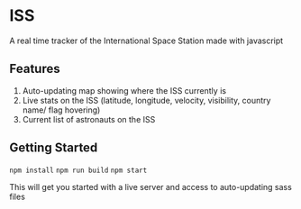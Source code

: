 # ISS
A real time tracker of the International Space Station made with javascript

## Features
1. Auto-updating map showing where the ISS currently is
2. Live stats on the ISS (latitude, longitude, velocity, visibility, country name/ flag hovering)
3. Current list of astronauts on the ISS

## Getting Started
`npm install`
`npm run build`
`npm start`

This will get you started with a live server and access to auto-updating sass files

